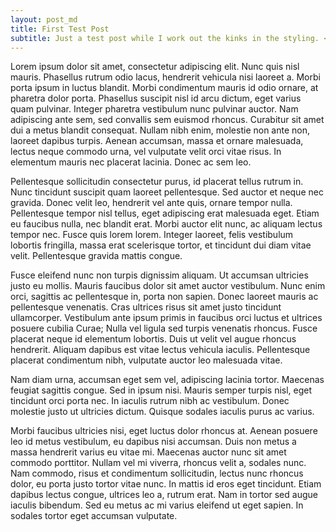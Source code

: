 ```yaml
---
layout: post_md
title: First Test Post
subtitle: Just a test post while I work out the kinks in the styling. <a href="http://www.chris-granger.com/">Click here</a> to see the inspiration.
---
```


Lorem ipsum dolor sit amet, consectetur adipiscing elit. Nunc quis nisl mauris. Phasellus rutrum odio lacus, hendrerit vehicula nisi laoreet a. Morbi porta ipsum in luctus blandit. Morbi condimentum mauris id odio ornare, at pharetra dolor porta. Phasellus suscipit nisl id arcu dictum, eget varius quam pulvinar. Integer pharetra vestibulum nunc pulvinar auctor. Nam adipiscing ante sem, sed convallis sem euismod rhoncus. Curabitur sit amet dui a metus blandit consequat. Nullam nibh enim, molestie non ante non, laoreet dapibus turpis. Aenean accumsan, massa et ornare malesuada, lectus neque commodo urna, vel vulputate velit orci vitae risus. In elementum mauris nec placerat lacinia. Donec ac sem leo.

Pellentesque sollicitudin consectetur purus, id placerat tellus rutrum in. Nunc tincidunt suscipit quam laoreet pellentesque. Sed auctor et neque nec gravida. Donec velit leo, hendrerit vel ante quis, ornare tempor nulla. Pellentesque tempor nisl tellus, eget adipiscing erat malesuada eget. Etiam eu faucibus nulla, nec blandit erat. Morbi auctor elit nunc, ac aliquam lectus tempor nec. Fusce quis lorem lorem. Integer laoreet, felis vestibulum lobortis fringilla, massa erat scelerisque tortor, et tincidunt dui diam vitae velit. Pellentesque gravida mattis congue.

Fusce eleifend nunc non turpis dignissim aliquam. Ut accumsan ultricies justo eu mollis. Mauris faucibus dolor sit amet auctor vestibulum. Nunc enim orci, sagittis ac pellentesque in, porta non sapien. Donec laoreet mauris ac pellentesque venenatis. Cras ultrices risus sit amet justo tincidunt ullamcorper. Vestibulum ante ipsum primis in faucibus orci luctus et ultrices posuere cubilia Curae; Nulla vel ligula sed turpis venenatis rhoncus. Fusce placerat neque id elementum lobortis. Duis ut velit vel augue rhoncus hendrerit. Aliquam dapibus est vitae lectus vehicula iaculis. Pellentesque placerat condimentum nibh, vulputate auctor leo malesuada vitae.

Nam diam urna, accumsan eget sem vel, adipiscing lacinia tortor. Maecenas feugiat sagittis congue. Sed in ipsum nisi. Mauris semper turpis nisl, eget tincidunt orci porta nec. In iaculis rutrum nibh ac vestibulum. Donec molestie justo ut ultricies dictum. Quisque sodales iaculis purus ac varius.

Morbi faucibus ultricies nisi, eget luctus dolor rhoncus at. Aenean posuere leo id metus vestibulum, eu dapibus nisi accumsan. Duis non metus a massa hendrerit varius eu vitae mi. Maecenas auctor nunc sit amet commodo porttitor. Nullam vel mi viverra, rhoncus velit a, sodales nunc. Nam commodo, risus et condimentum sollicitudin, lectus nunc rhoncus dolor, eu porta justo tortor vitae nunc. In mattis id eros eget tincidunt. Etiam dapibus lectus congue, ultrices leo a, rutrum erat. Nam in tortor sed augue iaculis bibendum. Sed eu metus ac mi varius eleifend ut eget sapien. In sodales tortor eget accumsan vulputate. </p>